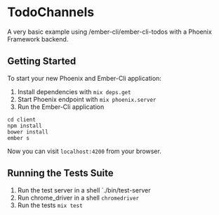 # TodoChannels
A very basic example using /ember-cli/ember-cli-todos with a Phoenix Framework backend.

## Getting Started

To start your new Phoenix and Ember-Cli application:

1. Install dependencies with `mix deps.get`
2. Start Phoenix endpoint with `mix phoenix.server`
3. Run the Ember-Cli application

```
cd client
npm install
bower install
ember s
```

Now you can visit `localhost:4200` from your browser.


## Running the Tests Suite

1. Run the test server in a shell `./bin/test-server
2. Run chrome_driver in a shell `chromedriver`
3. Run the tests `mix test`

